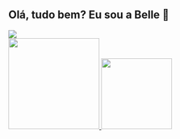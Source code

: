 ## Olá, tudo bem? Eu sou a Belle 👋
<div> 
  <a href="https://www.linkedin.com/in/isabelle-b-920506151/" target="_blank"><img src="https://img.shields.io/badge/-LinkedIn-%230077B5?style=for-the-badge&logo=linkedin&logoColor=white" target="_blank"></a> 
</div>

 <div>
  <a href="https://github.com/isabellebrito">
  <img height="180em" src="https://github-readme-stats.vercel.app/api?username=isabellebrito&show_icons=true&theme=synthwave&include_all_commits=true&count_private=true"/>
  <img height="140em" src="https://github-readme-stats.vercel.app/api/top-langs/?username=isabellebrito&layout=compact&langs_count=7&theme=synthwave"/>
</div>
